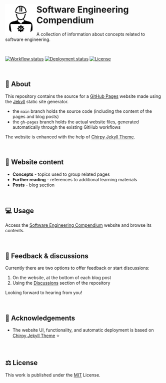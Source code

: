 <!-- Header -->
<div>
  
  <img src=/assets/img/software-engineer.png align=left width=100 height=100>

  # Software Engineering Compendium
  A collection of information about concepts related to software engineering.

  <br>

  <!-- Repository Badges -->
  [![Workflow status][workflow-status-badge]][workflow-status-url]
  [![Deployment status][deployment-status-badge]][software-engineering-compendium]
  [![License][repo-license-badge]][repo-license-url]

</div>

<br>

<!-- Body -->
## 📘 About
This repository contains the source for a [GitHub Pages][github-pages] website made using the [Jekyll][jekyll] static site generator.
- the `main` branch holds the source code (including the content of the pages and blog posts)
- the `gh-pages` branch holds the actual website files, generated automatically through the existing GitHub workflows

The website is enhanced with the help of [Chirpy Jekyll Theme][jekyll-theme-chirpy].

<br>

## 📑 Website content
* **Concepts**        - topics used to group related pages
* **Further reading** - references to additional learning materials
* **Posts**           - blog section

<br>

## 💻 Usage
Access the [Software Engineering Compendium][software-engineering-compendium] website and browse its contents.

<br>

## 💬 Feedback & discussions
Currently there are two options to offer feedback or start discussions:
1. On the website, at the bottom of each blog post
2. Using the [Discussions][repo-discussions] section of the repository

Looking forward to hearing from you!

<br>

## 👏 Acknowledgements
- The website UI, functionality, and automatic deployment is based on [Chirpy Jekyll Theme][jekyll-theme-chirpy] ⭐

<br>

## ⚖️ License
This work is published under the [MIT][repo-license-url] License.


<!-- Reference Links -->
[github-pages]: https://docs.github.com/en/pages
[jekyll]: https://jekyllrb.com
[jekyll-theme-chirpy]: https://github.com/cotes2020/jekyll-theme-chirpy
[software-engineering-compendium]: https://sorin-g.github.io/software-engineering-compendium
[repo-discussions]: https://github.com/sorin-g/software-engineering-compendium/discussions

[workflow-status-badge]: https://github.com/sorin-g/software-engineering-compendium/actions/workflows/pages-deploy.yml/badge.svg?branch=main&event=push
[workflow-status-url]: https://github.com/sorin-g/software-engineering-compendium/actions/workflows/pages-deploy.yml
[deployment-status-badge]: https://img.shields.io/github/deployments/sorin-g/software-engineering-compendium/github-pages?label=deployment&color=success&logo=githubpages
[repo-license-badge]: https://img.shields.io/github/license/sorin-g/software-engineering-compendium?color=informational
[repo-license-url]: https://github.com/sorin-g/software-engineering-compendium/blob/main/LICENSE
